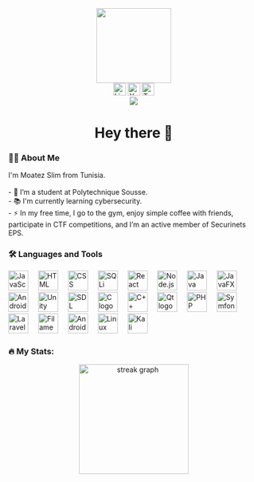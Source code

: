 <div align="center">

<img height="150" src="https://media.giphy.com/media/M9gbBd9nbDrOTu1Mqx/giphy.gif" />

</div>

<div align="center">

<img src="https://img.shields.io/static/v1?message=LinkedIn&logo=linkedin&label=&color=0077B5&logoColor=white&labelColor=&style=for-the-badge" height="25" alt="LinkedIn logo" />

<img src="https://img.shields.io/static/v1?message=YouTube&logo=youtube&label=&color=FF0000&logoColor=white&labelColor=&style=for-the-badge" height="25" alt="YouTube logo" />

<img src="https://img.shields.io/static/v1?message=Twitter&logo=twitter&label=&color=1DA1F2&logoColor=white&labelColor=&style=for-the-badge" height="25" alt="Twitter logo" />

</div>

<div align="center">

<img src="https://media4.giphy.com/media/v1.Y2lkPTc5MGI3NjExbmQ1dXp1YjBxZWxod3dibWh2N3h6cnk5bG1uZ2c4Nm01a2JmczU5NCZlcD12MV9pbnRlcm5hbF9naWZfYnlfaWQmY3Q9Zw/kHU8W94VS329y/giphy.gif" />

</div>

<h1 align="center">Hey there 👋</h1>

<h3 align="left">👩‍💻 About Me</h3>

<p align="left">I'm Moatez Slim from Tunisia.<br><br>- 🔭 I’m a student at Polytechnique Sousse.<br>- 📚 I'm currently learning cybersecurity.<br>- ⚡ In my free time, I go to the gym, enjoy simple coffee with friends, participate in CTF competitions, and I’m an active member of Securinets EPS.</p>

<h3 align="left">🛠 Languages and Tools</h3>

<div align="left">

<img src="https://cdn.jsdelivr.net/gh/devicons/devicon/icons/javascript/javascript-original.svg" height="40" alt="JavaScript logo" />

<img width="12" />

<img src="https://cdn.jsdelivr.net/gh/devicons/devicon/icons/html5/html5-original.svg" height="40" alt="HTML logo" />

<img width="12" />

<img src="https://cdn.jsdelivr.net/gh/devicons/devicon/icons/css3/css3-original.svg" height="40" alt="CSS logo" />

<img width="12" />

<img src="https://cdn.jsdelivr.net/gh/devicons/devicon/icons/sqlite/sqlite-original.svg" height="40" alt="SQLi logo" />

<img width="12" />

<img src="https://cdn.jsdelivr.net/gh/devicons/devicon/icons/react/react-original.svg" height="40" alt="React logo" />

<img width="12" />

<img src="https://cdn.jsdelivr.net/gh/devicons/devicon/icons/nodejs/nodejs-original.svg" height="40" alt="Node.js logo" />

<img width="12" />

<img src="https://cdn.jsdelivr.net/gh/devicons/devicon/icons/java/java-original.svg" height="40" alt="Java logo" />

<img width="12" />

<img src="https://cdn.jsdelivr.net/gh/devicons/devicon/icons/java/java-original.svg" height="40" alt="JavaFX logo" />

<img width="12" />

<img src="https://cdn.jsdelivr.net/gh/devicons/devicon/icons/android/android-original.svg" height="40" alt="Android logo" />

<img width="12" />

<img src="https://cdn.jsdelivr.net/gh/devicons/devicon/icons/unity/unity-original.svg" height="40" alt="Unity logo" />

<img width="12" />

<img src="https://cdn.jsdelivr.net/gh/devicons/devicon/icons/sdl/sdl-original.svg" height="40" alt="SDL logo" />

<img width="12" />

<img src="https://cdn.jsdelivr.net/gh/devicons/devicon/icons/c/c-original.svg" height="40" alt="C logo" />

<img width="12" />

<img src="https://cdn.jsdelivr.net/gh/devicons/devicon/icons/cplusplus/cplusplus-original.svg" height="40" alt="C++ logo" />

<img width="12" />

<img src="https://cdn.jsdelivr.net/gh/devicons/devicon/icons/qt/qt-original.svg" height="40" alt="Qt logo" />

<img width="12" />

<img src="https://cdn.jsdelivr.net/gh/devicons/devicon/icons/php/php-original.svg" height="40" alt="PHP logo" />

<img width="12" />

<img src="https://cdn.jsdelivr.net/gh/devicons/devicon/icons/symfony/symfony-original.svg" height="40" alt="Symfony logo" />

<img width="12" />

<img src="https://cdn.jsdelivr.net/gh/devicons/devicon/icons/laravel/laravel-plain.svg" height="40" alt="Laravel logo" />

<img width="12" />

<img src="https://cdn.jsdelivr.net/gh/devicons/devicon/icons/filament/filament-original.svg" height="40" alt="Filament logo" />

<img width="12" />

<img src="https://cdn.jsdelivr.net/gh/devicons/devicon/icons/androidstudio/androidstudio-original.svg" height="40" alt="Android Studio logo" />

<img width="12" />

<img src="https://cdn.jsdelivr.net/gh/devicons/devicon/icons/linux/linux-original.svg" height="40" alt="Linux logo" />

<img width="12" />

<img src="https://cdn.jsdelivr.net/gh/devicons/devicon/icons/kali-linux/kali-linux-original.svg" height="40" alt="Kali Linux logo" />

</div>

<h3 align="left">🔥 My Stats:</h3>

<div align="center">

<img src="https://streak-stats.demolab.com?user=maurodesouza&locale=en&mode=daily&theme=dark&hide_border=false&border_radius=5&order=3" height="220" alt="streak graph" />

</div>